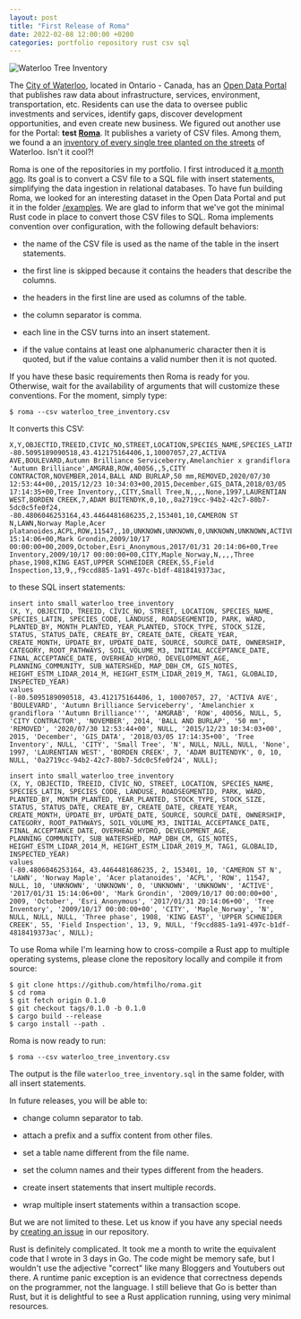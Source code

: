 ```yaml
---
layout: post
title: "First Release of Roma"
date: 2022-02-08 12:00:00 +0200
categories: portfolio repository rust csv sql
---
```


![Waterloo Tree Inventory](https://www.hildeberto.com/roma/images/waterloo_tree_inventory.png)

The [City of Waterloo](https://waterloo.ca), located in Ontario - Canada, has an [Open Data Portal](https://data.waterloo.ca) that publishes raw data about infrastructure, services, environment, transportation, etc. Residents can use the data to oversee public investments and services, identify gaps, discover development opportunities, and even create new business. We figured out another use for the Portal: **test [Roma](https://github.com/htmfilho/roma)**. It publishes a variety of CSV files. Among them, we found a an [inventory of every single tree planted on the streets](https://data.waterloo.ca/datasets/street-tree-inventory) of Waterloo. Isn't it cool?!

<!-- more -->

Roma is one of the repositories in my portfolio. I first introduced it [a month ago](https://www.hildeberto.com/2021/12/repositories-portfolio.html). Its goal is to convert a CSV file to a SQL file with insert statements, simplifying the data ingestion in relational databases. To have fun building Roma, we looked for an interesting dataset in the Open Data Portal and put it in the folder [/examples](https://github.com/htmfilho/roma/tree/main/examples). We are glad to inform that we've got the minimal Rust code in place to convert those CSV files to SQL. Roma implements convention over configuration, with the following default behaviors:

- the name of the CSV file is used as the name of the table in the insert statements.

- the first line is skipped because it contains the headers that describe the columns.

- the headers in the first line are used as columns of the table.

- the column separator is comma.

- each line in the CSV turns into an insert statement.

- if the value contains at least one alphanumeric character then it is quoted, but if the value contains a valid number then it is not quoted.

If you have these basic requirements then Roma is ready for you. Otherwise, wait for the availability of arguments that will customize these conventions. For the moment, simply type:

    $ roma --csv waterloo_tree_inventory.csv

It converts this CSV:

    X,Y,OBJECTID,TREEID,CIVIC_NO,STREET,LOCATION,SPECIES_NAME,SPECIES_LATIN,SPECIES_CODE,LANDUSE,ROADSEGMENTID,PARK,WARD,PLANTED_BY,MONTH_PLANTED,YEAR_PLANTED,STOCK_TYPE,STOCK_SIZE,STATUS,STATUS_DATE,CREATE_BY,CREATE_DATE,CREATE_YEAR,CREATE_MONTH,UPDATE_BY,UPDATE_DATE,SOURCE,SOURCE_DATE,OWNERSHIP,CATEGORY,ROOT_PATHWAYS,SOIL_VOLUME_M3,INITIAL_ACCEPTANCE_DATE,FINAL_ACCEPTANCE_DATE,OVERHEAD_HYDRO,DEVELOPMENT_AGE,PLANNING_COMMUNITY,SUB_WATERSHED,MAP_DBH_CM,GIS_NOTES,HEIGHT_ESTM_LIDAR_2014_M,HEIGHT_ESTM_LIDAR_2019_M,TAG1,GLOBALID,INSPECTED_YEAR
    -80.5095189090518,43.412175164406,1,10007057,27,ACTIVA AVE,BOULEVARD,Autumn Brilliance Serviceberry,Amelanchier x grandiflora 'Autumn Brilliance',AMGRAB,ROW,40056,,5,CITY CONTRACTOR,NOVEMBER,2014,BALL AND BURLAP,50 mm,REMOVED,2020/07/30 12:53:44+00,,2015/12/23 10:34:03+00,2015,December,GIS_DATA,2018/03/05 17:14:35+00,Tree Inventory,,CITY,Small Tree,N,,,,None,1997,LAURENTIAN WEST,BORDEN CREEK,7,ADAM BUITENDYK,0,10,,0a2719cc-94b2-42c7-80b7-5dc0c5fe0f24,
    -80.4806046253164,43.4464481686235,2,153401,10,CAMERON ST N,LAWN,Norway Maple,Acer platanoides,ACPL,ROW,11547,,10,UNKNOWN,UNKNOWN,0,UNKNOWN,UNKNOWN,ACTIVE,2017/01/31 15:14:06+00,Mark Grondin,2009/10/17 00:00:00+00,2009,October,Esri_Anonymous,2017/01/31 20:14:06+00,Tree Inventory,2009/10/17 00:00:00+00,CITY,Maple_Norway,N,,,,Three phase,1908,KING EAST,UPPER SCHNEIDER CREEK,55,Field Inspection,13,9,,f9ccd885-1a91-497c-b1df-4818419373ac,

to these SQL insert statements:

    insert into small_waterloo_tree_inventory 
    (X, Y, OBJECTID, TREEID, CIVIC_NO, STREET, LOCATION, SPECIES_NAME, SPECIES_LATIN, SPECIES_CODE, LANDUSE, ROADSEGMENTID, PARK, WARD, PLANTED_BY, MONTH_PLANTED, YEAR_PLANTED, STOCK_TYPE, STOCK_SIZE, STATUS, STATUS_DATE, CREATE_BY, CREATE_DATE, CREATE_YEAR, CREATE_MONTH, UPDATE_BY, UPDATE_DATE, SOURCE, SOURCE_DATE, OWNERSHIP, CATEGORY, ROOT_PATHWAYS, SOIL_VOLUME_M3, INITIAL_ACCEPTANCE_DATE, FINAL_ACCEPTANCE_DATE, OVERHEAD_HYDRO, DEVELOPMENT_AGE, PLANNING_COMMUNITY, SUB_WATERSHED, MAP_DBH_CM, GIS_NOTES, HEIGHT_ESTM_LIDAR_2014_M, HEIGHT_ESTM_LIDAR_2019_M, TAG1, GLOBALID, INSPECTED_YEAR)
    values 
    (-80.5095189090518, 43.412175164406, 1, 10007057, 27, 'ACTIVA AVE', 'BOULEVARD', 'Autumn Brilliance Serviceberry', 'Amelanchier x grandiflora ''Autumn Brilliance''', 'AMGRAB', 'ROW', 40056, NULL, 5, 'CITY CONTRACTOR', 'NOVEMBER', 2014, 'BALL AND BURLAP', '50 mm', 'REMOVED', '2020/07/30 12:53:44+00', NULL, '2015/12/23 10:34:03+00', 2015, 'December', 'GIS_DATA', '2018/03/05 17:14:35+00', 'Tree Inventory', NULL, 'CITY', 'Small Tree', 'N', NULL, NULL, NULL, 'None', 1997, 'LAURENTIAN WEST', 'BORDEN CREEK', 7, 'ADAM BUITENDYK', 0, 10, NULL, '0a2719cc-94b2-42c7-80b7-5dc0c5fe0f24', NULL);

    insert into small_waterloo_tree_inventory 
    (X, Y, OBJECTID, TREEID, CIVIC_NO, STREET, LOCATION, SPECIES_NAME, SPECIES_LATIN, SPECIES_CODE, LANDUSE, ROADSEGMENTID, PARK, WARD, PLANTED_BY, MONTH_PLANTED, YEAR_PLANTED, STOCK_TYPE, STOCK_SIZE, STATUS, STATUS_DATE, CREATE_BY, CREATE_DATE, CREATE_YEAR, CREATE_MONTH, UPDATE_BY, UPDATE_DATE, SOURCE, SOURCE_DATE, OWNERSHIP, CATEGORY, ROOT_PATHWAYS, SOIL_VOLUME_M3, INITIAL_ACCEPTANCE_DATE, FINAL_ACCEPTANCE_DATE, OVERHEAD_HYDRO, DEVELOPMENT_AGE, PLANNING_COMMUNITY, SUB_WATERSHED, MAP_DBH_CM, GIS_NOTES, HEIGHT_ESTM_LIDAR_2014_M, HEIGHT_ESTM_LIDAR_2019_M, TAG1, GLOBALID, INSPECTED_YEAR)
    values 
    (-80.4806046253164, 43.4464481686235, 2, 153401, 10, 'CAMERON ST N', 'LAWN', 'Norway Maple', 'Acer platanoides', 'ACPL', 'ROW', 11547, NULL, 10, 'UNKNOWN', 'UNKNOWN', 0, 'UNKNOWN', 'UNKNOWN', 'ACTIVE', '2017/01/31 15:14:06+00', 'Mark Grondin', '2009/10/17 00:00:00+00', 2009, 'October', 'Esri_Anonymous', '2017/01/31 20:14:06+00', 'Tree Inventory', '2009/10/17 00:00:00+00', 'CITY', 'Maple_Norway', 'N', NULL, NULL, NULL, 'Three phase', 1908, 'KING EAST', 'UPPER SCHNEIDER CREEK', 55, 'Field Inspection', 13, 9, NULL, 'f9ccd885-1a91-497c-b1df-4818419373ac', NULL);

To use Roma while I'm learning how to cross-compile a Rust app to multiple operating systems, please clone the repository locally and compile it from source:

    $ git clone https://github.com/htmfilho/roma.git
    $ cd roma
    $ git fetch origin 0.1.0
    $ git checkout tags/0.1.0 -b 0.1.0
    $ cargo build --release
    $ cargo install --path .

Roma is now ready to run:

    $ roma --csv waterloo_tree_inventory.csv

The output is the file `waterloo_tree_inventory.sql` in the same folder, with all insert statements.

In future releases, you will be able to:

- change column separator to tab.

- attach a prefix and a suffix content from other files.

- set a table name different from the file name.

- set the column names and their types different from the headers.

- create insert statements that insert multiple records.

- wrap multiple insert statements within a transaction scope.

But we are not limited to these. Let us know if you have any special needs by [creating an issue](https://github.com/htmfilho/roma/issues) in our repository.

Rust is definitely complicated. It took me a month to write the equivalent code that I wrote in 3 days in Go. The code might be memory safe, but I wouldn't use the adjective "correct" like many Bloggers and Youtubers out there. A runtime panic exception is an evidence that correctness depends on the programmer, not the language. I still believe that Go is better than Rust, but it is delightful to see a Rust application running, using very minimal resources.
